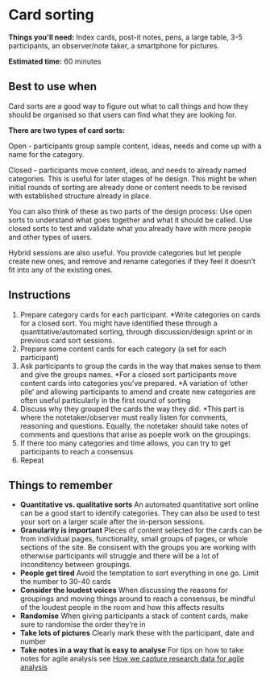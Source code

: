 # Card sorting

**Things you'll need:** Index cards, post-it notes, pens, a large table, 3-5 participants, an observer/note taker, a smartphone for pictures. 

**Estimated time:** 60 minutes

## Best to use when
Card sorts are a good way to figure out what to call things and how they should be organised so that users can find what they are looking for. 

**There are two types of card sorts:**

Open - participants group sample content, ideas, needs and come up with a name for the category. 

Closed - participants move content, ideas, and needs to already named categories. This is useful for later stages of he design. This might be when initial rounds of sorting are already done or content needs to be revised with established structure already in place.

You can also think of these as two parts of the design process:
Use open sorts to understand what goes together and what it should be called. 
Use closed sorts to test and validate what you already have with more people and other types of users. 

Hybrid sessions are also useful. You provide categories but let people create new ones, and remove and rename categories if they feel it doesn’t fit into any of the existing ones.

## Instructions

1. Prepare category cards for each participant. *Write categories on cards for a closed sort. You might have identified these through a quantitative/automated sorting, through discussion/design sprint or in previous card sort sessions.
2. Prepare some content cards for each category (a set for each participant)
3. Ask participants to group the cards in the way that makes sense to them and give the groups names. *For a closed sort participants move content cards into categories you’ve prepared. *A variation of ‘other pile’ and allowing participants to amend and create new categories are often useful particularly in the first round of sorting
4. Discuss why they grouped the cards the way they did. *This part is where the notetaker/observer must really listen for comments, reasoning and questions. Equally, the notetaker should take notes of comments and questions that arise as poeple work on the groupings.
5. If there too many categories and time allows, you can try to get participants to reach a consensus
6. Repeat

## Things to remember

- **Quantitative vs. qualitative sorts**
An automated quantitative sort online can be a good start to identify categories. They can also be used to test your sort on a larger scale after the in-person sessions.
- **Granularity is important**
PIeces of content selected for the cards can be from individual pages, functionality, small groups of pages, or whole sections of the site. Be consisent with the groups you are working with otherwise participants will struggle and there will be a lot of inconditency between groupings.
- **People get tired**
Avoid the temptation to sort everything in one go. Limit the number to 30-40 cards
- **Consider the loudest voices** 
When discussing the reasons for groupings and moving things around to reach a consensus, be mindful of the loudest people in the room and how this affects results
- **Randomise**
When giving participants a stack of content cards, make sure to randomise the order they’re in
- **Take lots of pictures**
Clearly mark these with the participant, date and number
- **Take notes in a way that is easy to analyse**
For tips on how to take notes for agile analysis see [How we capture research data for agile analysis](https://www.dxw.com/2016/12/how-we-capture-research-data-for-agile-analysis)
